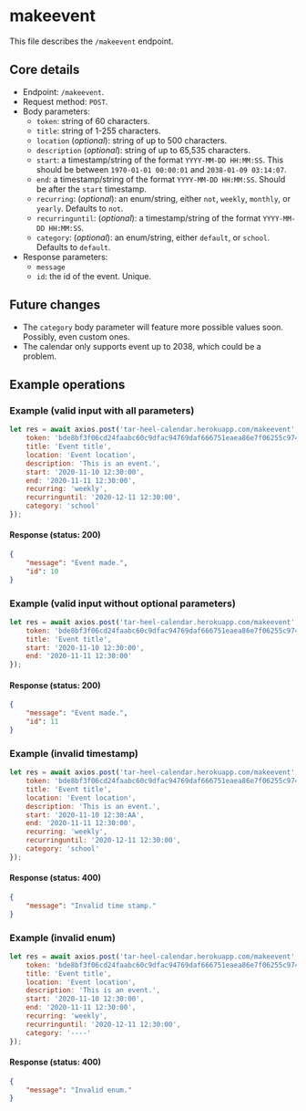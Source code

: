 # makeevent
This file describes the `/makeevent` endpoint.

## Core details
* Endpoint: `/makeevent`.
* Request method: `POST`.
* Body parameters:
    * `token`: string of 60 characters.
    * `title`: string of 1-255 characters.
    * `location` (_optional_): string of up to 500 characters.
    * `description` (_optional_): string of up to 65,535 characters.
    * `start`: a timestamp/string of the format `YYYY-MM-DD HH:MM:SS`. This should be between `1970-01-01 00:00:01` and `2038-01-09 03:14:07`.
    * `end`: a timestamp/string of the format `YYYY-MM-DD HH:MM:SS`. Should be after the `start` timestamp.
    * `recurring`: (_optional_): an enum/string, either `not`, `weekly`, `monthly`, or `yearly`. Defaults to `not`.
    * `recurringuntil`: (_optional_): a timestamp/string of the format `YYYY-MM-DD HH:MM:SS`.
    * `category`:  (_optional_): an enum/string, either `default`, or `school`. Defaults to `default`.
* Response parameters:
    * `message`
    * `id`: the id of the event. Unique.

## Future changes
* The `category` body parameter will feature more possible values soon. Possibly, even custom ones.
* The calendar only supports event up to 2038, which could be a problem.

## Example operations
### Example (valid input with all parameters)
```js
let res = await axios.post('tar-heel-calendar.herokuapp.com/makeevent', {
    token: 'bde8bf3f06cd24faabc60c9dfac94769daf666751eaea86e7f06255c9740',
    title: 'Event title',
    location: 'Event location',
    description: 'This is an event.',
    start: '2020-11-10 12:30:00',
    end: '2020-11-11 12:30:00',
    recurring: 'weekly',
    recurringuntil: '2020-12-11 12:30:00',
    category: 'school'
});
```

#### Response (status: 200)
```json
{
    "message": "Event made.",
    "id": 10
}
```

### Example (valid input without optional parameters)
```js
let res = await axios.post('tar-heel-calendar.herokuapp.com/makeevent', {
    token: 'bde8bf3f06cd24faabc60c9dfac94769daf666751eaea86e7f06255c9740',
    title: 'Event title',
    start: '2020-11-10 12:30:00',
    end: '2020-11-11 12:30:00'
});
```

#### Response (status: 200)
```json
{
    "message": "Event made.",
    "id": 11
}
```

### Example (invalid timestamp)
```js
let res = await axios.post('tar-heel-calendar.herokuapp.com/makeevent', {
    token: 'bde8bf3f06cd24faabc60c9dfac94769daf666751eaea86e7f06255c9740',
    title: 'Event title',
    location: 'Event location',
    description: 'This is an event.',
    start: '2020-11-10 12:30:AA',
    end: '2020-11-11 12:30:00',
    recurring: 'weekly',
    recurringuntil: '2020-12-11 12:30:00',
    category: 'school'
});
```

#### Response (status: 400)
```json
{
    "message": "Invalid time stamp."
}
```

### Example (invalid enum)
```js
let res = await axios.post('tar-heel-calendar.herokuapp.com/makeevent', {
    token: 'bde8bf3f06cd24faabc60c9dfac94769daf666751eaea86e7f06255c9740',
    title: 'Event title',
    location: 'Event location',
    description: 'This is an event.',
    start: '2020-11-10 12:30:00',
    end: '2020-11-11 12:30:00',
    recurring: 'weekly',
    recurringuntil: '2020-12-11 12:30:00',
    category: '----'
});
```

#### Response (status: 400)
```json
{
    "message": "Invalid enum."
}
```
